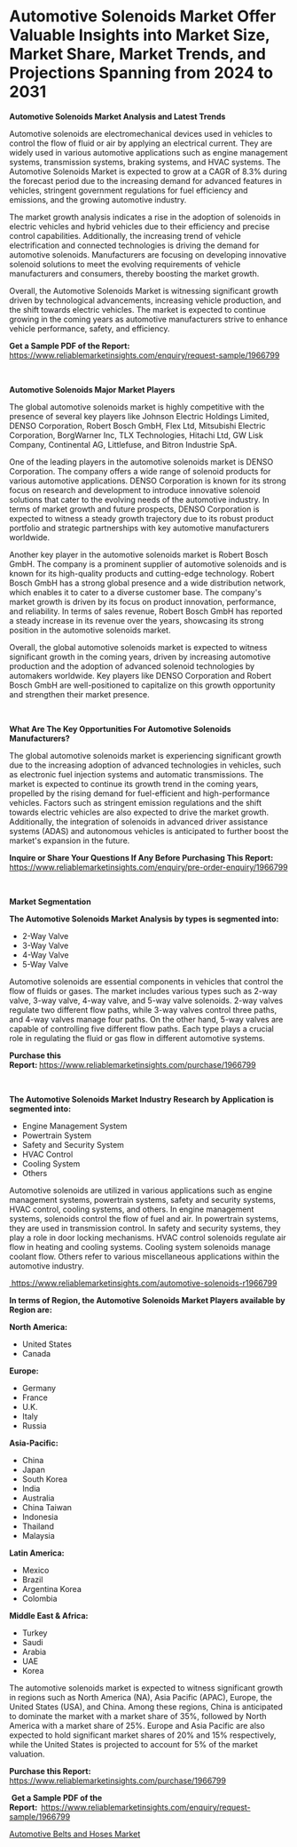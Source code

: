 <p><h1>Automotive Solenoids Market Offer Valuable Insights into Market Size, Market Share, Market Trends, and Projections Spanning from 2024 to 2031</h1></p><p><strong>Automotive Solenoids Market Analysis and Latest Trends</strong></p>
<p><p>Automotive solenoids are electromechanical devices used in vehicles to control the flow of fluid or air by applying an electrical current. They are widely used in various automotive applications such as engine management systems, transmission systems, braking systems, and HVAC systems. The Automotive Solenoids Market is expected to grow at a CAGR of 8.3% during the forecast period due to the increasing demand for advanced features in vehicles, stringent government regulations for fuel efficiency and emissions, and the growing automotive industry.</p><p>The market growth analysis indicates a rise in the adoption of solenoids in electric vehicles and hybrid vehicles due to their efficiency and precise control capabilities. Additionally, the increasing trend of vehicle electrification and connected technologies is driving the demand for automotive solenoids. Manufacturers are focusing on developing innovative solenoid solutions to meet the evolving requirements of vehicle manufacturers and consumers, thereby boosting the market growth.</p><p>Overall, the Automotive Solenoids Market is witnessing significant growth driven by technological advancements, increasing vehicle production, and the shift towards electric vehicles. The market is expected to continue growing in the coming years as automotive manufacturers strive to enhance vehicle performance, safety, and efficiency.</p></p>
<p><strong>Get a Sample PDF of the Report:&nbsp;</strong> <a href="https://www.reliablemarketinsights.com/enquiry/request-sample/1966799">https://www.reliablemarketinsights.com/enquiry/request-sample/1966799</a></p>
<p>&nbsp;</p>
<p><strong>Automotive Solenoids Major Market Players</strong></p>
<p><p>The global automotive solenoids market is highly competitive with the presence of several key players like Johnson Electric Holdings Limited, DENSO Corporation, Robert Bosch GmbH, Flex Ltd, Mitsubishi Electric Corporation, BorgWarner Inc, TLX Technologies, Hitachi Ltd, GW Lisk Company, Continental AG, Littlefuse, and Bitron Industrie SpA. </p><p>One of the leading players in the automotive solenoids market is DENSO Corporation. The company offers a wide range of solenoid products for various automotive applications. DENSO Corporation is known for its strong focus on research and development to introduce innovative solenoid solutions that cater to the evolving needs of the automotive industry. In terms of market growth and future prospects, DENSO Corporation is expected to witness a steady growth trajectory due to its robust product portfolio and strategic partnerships with key automotive manufacturers worldwide.</p><p>Another key player in the automotive solenoids market is Robert Bosch GmbH. The company is a prominent supplier of automotive solenoids and is known for its high-quality products and cutting-edge technology. Robert Bosch GmbH has a strong global presence and a wide distribution network, which enables it to cater to a diverse customer base. The company's market growth is driven by its focus on product innovation, performance, and reliability. In terms of sales revenue, Robert Bosch GmbH has reported a steady increase in its revenue over the years, showcasing its strong position in the automotive solenoids market.</p><p>Overall, the global automotive solenoids market is expected to witness significant growth in the coming years, driven by increasing automotive production and the adoption of advanced solenoid technologies by automakers worldwide. Key players like DENSO Corporation and Robert Bosch GmbH are well-positioned to capitalize on this growth opportunity and strengthen their market presence.</p></p>
<p>&nbsp;</p>
<p><strong>What Are The Key Opportunities For Automotive Solenoids Manufacturers?</strong></p>
<p><p>The global automotive solenoids market is experiencing significant growth due to the increasing adoption of advanced technologies in vehicles, such as electronic fuel injection systems and automatic transmissions. The market is expected to continue its growth trend in the coming years, propelled by the rising demand for fuel-efficient and high-performance vehicles. Factors such as stringent emission regulations and the shift towards electric vehicles are also expected to drive the market growth. Additionally, the integration of solenoids in advanced driver assistance systems (ADAS) and autonomous vehicles is anticipated to further boost the market's expansion in the future.</p></p>
<p><strong>Inquire or Share Your Questions If Any Before Purchasing This Report:</strong> <a href="https://www.reliablemarketinsights.com/enquiry/pre-order-enquiry/1966799">https://www.reliablemarketinsights.com/enquiry/pre-order-enquiry/1966799</a></p>
<p>&nbsp;</p>
<p><strong>Market Segmentation</strong></p>
<p><strong>The Automotive Solenoids Market Analysis by types is segmented into:</strong></p>
<p><ul><li>2-Way Valve</li><li>3-Way Valve</li><li>4-Way Valve</li><li>5-Way Valve</li></ul></p>
<p><p>Automotive solenoids are essential components in vehicles that control the flow of fluids or gases. The market includes various types such as 2-way valve, 3-way valve, 4-way valve, and 5-way valve solenoids. 2-way valves regulate two different flow paths, while 3-way valves control three paths, and 4-way valves manage four paths. On the other hand, 5-way valves are capable of controlling five different flow paths. Each type plays a crucial role in regulating the fluid or gas flow in different automotive systems.</p></p>
<p><strong>Purchase this Report:&nbsp;</strong><a href="https://www.reliablemarketinsights.com/purchase/1966799">https://www.reliablemarketinsights.com/purchase/1966799</a></p>
<p>&nbsp;</p>
<p><strong>The Automotive Solenoids Market Industry Research by Application is segmented into:</strong></p>
<p><ul><li>Engine Management System</li><li>Powertrain System</li><li>Safety and Security System</li><li>HVAC Control</li><li>Cooling System</li><li>Others</li></ul></p>
<p><p>Automotive solenoids are utilized in various applications such as engine management systems, powertrain systems, safety and security systems, HVAC control, cooling systems, and others. In engine management systems, solenoids control the flow of fuel and air. In powertrain systems, they are used in transmission control. In safety and security systems, they play a role in door locking mechanisms. HVAC control solenoids regulate air flow in heating and cooling systems. Cooling system solenoids manage coolant flow. Others refer to various miscellaneous applications within the automotive industry.</p></p>
<p><a href="https://www.reliablemarketinsights.com/automotive-solenoids-r1966799">&nbsp;https://www.reliablemarketinsights.com/automotive-solenoids-r1966799</a></p>
<p><strong>In terms of Region, the Automotive Solenoids Market Players available by Region are:</strong></p>
<p>
    <p> <strong> North America: </strong>
        <ul>
            <li>United States</li>
            <li>Canada</li>
        </ul>
        </p> 
    <p> <strong> Europe: </strong>
        <ul>
            <li>Germany</li>
            <li>France</li>
            <li>U.K.</li>
            <li>Italy</li>
            <li>Russia</li>
        </ul>
        </p> 
    <p> <strong> Asia-Pacific: </strong>
        <ul>
            <li>China</li>
            <li>Japan</li>
            <li>South Korea</li>
            <li>India</li>
            <li>Australia</li>
            <li>China Taiwan</li>
            <li>Indonesia</li>
            <li>Thailand</li>
            <li>Malaysia</li>
        </ul>
        </p> 
    <p> <strong> Latin America: </strong>
        <ul>
            <li>Mexico</li>
            <li>Brazil</li>
            <li>Argentina Korea</li>
            <li>Colombia</li>
        </ul>
        </p> 
    <p> <strong> Middle East & Africa: </strong>
        <ul>
            <li>Turkey</li>
            <li>Saudi</li>
            <li>Arabia</li>
            <li>UAE</li>
            <li>Korea</li>
        </ul>
    </p>
    </p>
<p><p>The automotive solenoids market is expected to witness significant growth in regions such as North America (NA), Asia Pacific (APAC), Europe, the United States (USA), and China. Among these regions, China is anticipated to dominate the market with a market share of 35%, followed by North America with a market share of 25%. Europe and Asia Pacific are also expected to hold significant market shares of 20% and 15% respectively, while the United States is projected to account for 5% of the market valuation.</p></p>
<p><strong>Purchase this Report: </strong><a href="https://www.reliablemarketinsights.com/purchase/1966799">https://www.reliablemarketinsights.com/purchase/1966799</a></p>
<p>&nbsp;<strong>Get a Sample PDF of the Report:&nbsp;&nbsp;</strong><a href="https://www.reliablemarketinsights.com/enquiry/request-sample/1966799">https://www.reliablemarketinsights.com/enquiry/request-sample/1966799</a></p>
<p><strong></strong></p>
<p><p><a href="https://github.com/wesleyGaylordjks/Market-Research-Report-List-1/blob/main/automotive-belts-and-hoses-market.md">Automotive Belts and Hoses Market</a></p></p>